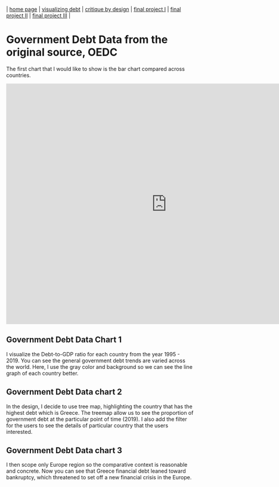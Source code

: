 | [home page](README.md) | [visualizing debt](visualizing-government-debt) | [critique by design](critique-by-design) | [final project I](final-project-part-one) | [final project II](final-project-part-two) | [final project III](final-project-part-three) |

# Government Debt Data from the original source, OEDC
The first chart that I would like to show is the bar chart compared across countries.
<iframe src="https://data.oecd.org/chart/6OaZ" width="860" height="645" style="border: 0" mozallowfullscreen="true" webkitallowfullscreen="true" allowfullscreen="true"><a href="https://data.oecd.org/chart/6OaZ" target="_blank">OECD Chart: General government debt, Total, % of GDP, Annual, 2021</a></iframe>


## Government Debt Data Chart 1
I visualize the Debt-to-GDP ratio for each country from the year 1995 - 2019. You can see the general government debt trends are varied across the world. Here, I use the gray color and background so we can see the line graph of each country better.
<div class="flourish-embed flourish-chart" data-src="visualisation/12579734"><script src="https://public.flourish.studio/resources/embed.js"></script></div>

## Government Debt Data chart 2
In the design, I decide to use tree map, highlighting the country that has the highest debt which is Greece. The treemap allow us to see the proportion of government debt at the particular point of time (2019). I also add the filter for the users to see the details of particular country that the users interested. 
<div class="flourish-embed flourish-hierarchy" data-src="visualisation/12579963"><script src="https://public.flourish.studio/resources/embed.js"></script></div>

## Government Debt Data chart 3
I then scope only Europe region so the comparative context is reasonable and concrete. Now you can see that Greece financial debt leaned toward bankruptcy, which threatened to set off a new financial crisis in the Europe.
<div class="flourish-embed flourish-map" data-src="visualisation/12596807"><script src="https://public.flourish.studio/resources/embed.js"></script></div>
